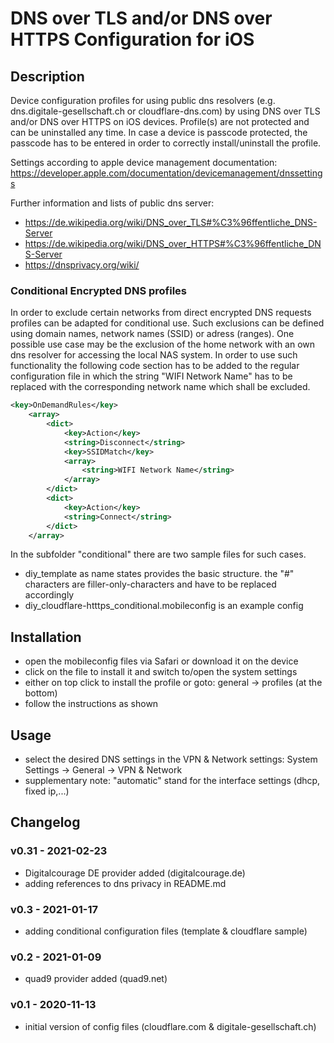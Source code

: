 # DNS over TLS and/or DNS over HTTPS Configuration for iOS

## Description

Device configuration profiles for using public dns resolvers (e.g. dns.digitale-gesellschaft.ch or cloudflare-dns.com) by using DNS over TLS and/or DNS over HTTPS on iOS devices. Profile(s) are not protected and can be uninstalled any time. In case a device is passcode protected, the passcode has to be entered in order to correctly install/uninstall the profile.

Settings according to apple device management documentation: <https://developer.apple.com/documentation/devicemanagement/dnssettings>

Further information and lists of public dns server:

- <https://de.wikipedia.org/wiki/DNS_over_TLS#%C3%96ffentliche_DNS-Server>
- <https://de.wikipedia.org/wiki/DNS_over_HTTPS#%C3%96ffentliche_DNS-Server>
- <https://dnsprivacy.org/wiki/>

### Conditional Encrypted DNS profiles

In order to exclude certain networks from direct encrypted DNS requests profiles can be adapted for conditional use. Such exclusions can be defined using domain names, network names (SSID) or adress (ranges). One possible use case may be the exclusion of the home network with an own dns resolver for accessing the local NAS system. In order to use such functionality the following code section has to be added to the regular configuration file in which the string "WIFI Network Name" has to be replaced with the corresponding network name which shall be excluded.

```xml
<key>OnDemandRules</key>
    <array>
        <dict>
            <key>Action</key>
            <string>Disconnect</string>
            <key>SSIDMatch</key>
            <array>
                <string>WIFI Network Name</string>
            </array>
        </dict>
        <dict>
            <key>Action</key>
            <string>Connect</string>
        </dict>
    </array>
```

In the subfolder "conditional" there are two sample files for such cases.

- diy_template as name states provides the basic structure. the "#" characters are filler-only-characters and have to be replaced accordingly
- diy_cloudflare-htttps_conditional.mobileconfig is an example config

## Installation

- open the mobileconfig files via Safari or download it on the device
- click on the file to install it and switch to/open the system settings
- either on top click to install the profile or goto: general -> profiles (at the bottom)
- follow the instructions as shown

## Usage

- select the desired DNS settings in the VPN & Network settings: System Settings -> General -> VPN & Network
- supplementary note: "automatic" stand for the interface settings (dhcp, fixed ip,...)

## Changelog

### v0.31 - 2021-02-23

- Digitalcourage DE provider added (digitalcourage.de)
- adding references to dns privacy in README.md

### v0.3 - 2021-01-17

- adding conditional configuration files (template & cloudflare sample)

### v0.2 - 2021-01-09

- quad9 provider added (quad9.net)

### v0.1 - 2020-11-13

- initial version of config files (cloudflare.com & digitale-gesellschaft.ch)
